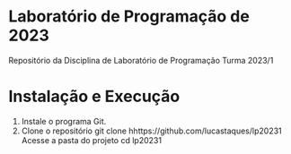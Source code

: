 # Laboratório de Programação de 2023
Repositório da Disciplina de Laboratório de Programação Turma 2023/1

# Instalação e Execução
1. Instale o programa Git.
2. Clone o repositório
git clone hhttps://github.com/lucastaques/lp20231
Acesse a pasta do projeto
cd lp20231